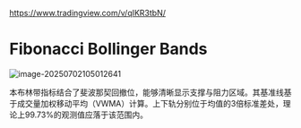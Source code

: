 

https://www.tradingview.com/v/qIKR3tbN/

# Fibonacci Bollinger Bands



![image-20250702105012641](https://pkuxiaohou.oss-cn-beijing.aliyuncs.com/img/202507021050725.png)



本布林带指标结合了斐波那契回撤位，能够清晰显示支撑与阻力区域。其基准线基于成交量加权移动平均（VWMA）计算。上下轨分别位于均值的3倍标准差处，理论上99.73%的观测值应落于该范围内。



































